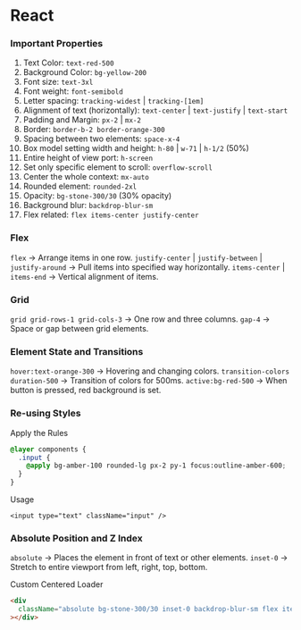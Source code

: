 # React

### Important Properties

1. Text Color: `text-red-500`
2. Background Color: `bg-yellow-200`
3. Font size: `text-3xl`
4. Font weight: `font-semibold`
5. Letter spacing: `tracking-widest` | `tracking-[1em]`
6. Alignment of text (horizontally): `text-center` | `text-justify` | `text-start`
7. Padding and Margin: `px-2` | `mx-2`
8. Border: `border-b-2 border-orange-300`
9. Spacing between two elements: `space-x-4`
10. Box model setting width and height: `h-80` | `w-71` | `h-1/2` (50%)
11. Entire height of view port: `h-screen`
12. Set only specific element to scroll: `overflow-scroll`
13. Center the whole context: `mx-auto`
14. Rounded element: `rounded-2xl`
15. Opacity: `bg-stone-300/30` (30% opacity)
16. Background blur: `backdrop-blur-sm`
17. Flex related: `flex items-center justify-center`

### Flex

`flex` -> Arrange items in one row.
`justify-center` | `justify-between` | `justify-around` -> Pull items into specified way horizontally.
`items-center` | `items-end` -> Vertical alignment of items.

### Grid

`grid grid-rows-1 grid-cols-3` -> One row and three columns.
`gap-4` -> Space or gap between grid elements.

### Element State and Transitions

`hover:text-orange-300` -> Hovering and changing colors.
`transition-colors duration-500` -> Transition of colors for 500ms.
`active:bg-red-500` -> When button is pressed, red background is set.

### Re-using Styles

Apply the Rules

```css
@layer components {
  .input {
    @apply bg-amber-100 rounded-lg px-2 py-1 focus:outline-amber-600;
  }
}
```

Usage

`<input type="text" className="input" />`

### Absolute Position and Z Index

`absolute` -> Places the element in front of text or other elements.
`inset-0` -> Stretch to entire viewport from left, right, top, bottom.

Custom Centered Loader

```html
<div
  className="absolute bg-stone-300/30 inset-0 backdrop-blur-sm flex items-center justify-center"
></div>
```
